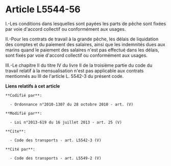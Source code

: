# Article L5544-56

I.-Les conditions dans lesquelles sont payées les parts de pêche sont fixées par voie d'accord collectif ou conformément aux
usages. 

II.-Pour les contrats de travail à la grande pêche, les délais de liquidation des comptes et du paiement des salaires, ainsi
que les indemnités dues aux marins quand le paiement des salaires n'est pas effectué dans les délais, sont fixés par voie
d'accord collectif ou conformément aux usages. 

III.-Le chapitre II du titre IV du livre II de la troisième partie du code du travail relatif à la mensualisation n'est pas
applicable aux contrats mentionnés au III de l'article L. 5542-3 du présent code.

**Liens relatifs à cet article**

	**Codifié par**:

	  - Ordonnance n°2010-1307 du 28 octobre 2010 - art. (V)

	**Modifié par**:

	  - Loi n°2013-619 du 16 juillet 2013 - art. 25 (V)

	**Cite**:

	  - Code des transports - art. L5542-3 (V)

	**Cité par**:

	  - Code des transports - art. L5549-2 (V)
